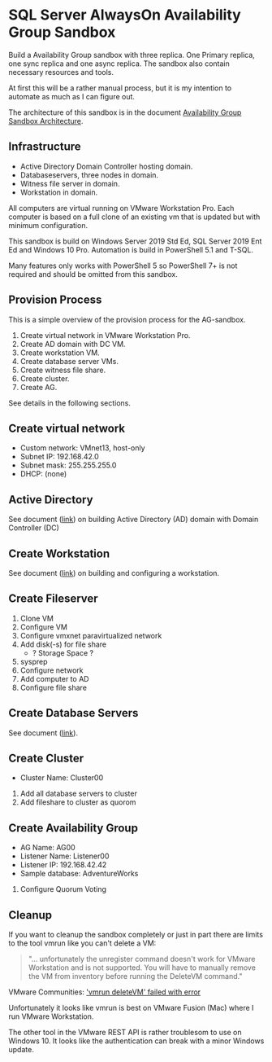 
# SQL Server AlwaysOn Availability Group Sandbox

Build a Availability Group sandbox with three replica. One Primary replica, one sync replica and one async replica. The sandbox also contain necessary resources and tools.

At first this will be a rather manual process, but it is my intention to automate as much as I can figure out.

The architecture of this sandbox is in the document [Availability Group Sandbox Architecture](Architecture.md).

## Infrastructure

* Active Directory Domain Controller hosting domain.
* Databaseservers, three nodes in domain.
* Witness file server in domain.
* Workstation in domain.

All computers are virtual running on VMware Workstation Pro. Each computer is based on a full clone of an existing vm that is updated but with minimum configuration.

This sandbox is build on Windows Server 2019 Std Ed, SQL Server 2019 Ent Ed and Windows 10 Pro. Automation is build in PowerShell 5.1 and T-SQL.

Many features only works with PowerShell 5 so PowerShell 7+ is not required and should be omitted from this sandbox.

## Provision Process

This is a simple overview of the provision process for the AG-sandbox.

1) Create virtual network in VMware Workstation Pro.
1) Create AD domain with DC VM.
1) Create workstation VM.
1) Create database server VMs.
1) Create witness file share.
1) Create cluster.
1) Create AG.

See details in the following sections.

## Create virtual network

* Custom network: VMnet13, host-only
* Subnet IP: 192.168.42.0
* Subnet mask: 255.255.255.0
* DHCP: (none)

## Active Directory

See document ([link](ActiveDirectory.md)) on building Active Directory (AD) domain with Domain Controller (DC)

## Create Workstation

See document ([link](Workstation.md)) on building and configuring a workstation.

## Create Fileserver

1) Clone VM
1) Configure VM
1) Configure vmxnet paravirtualized network
1) Add disk(-s) for file share
    * ? Storage Space ?
1) sysprep
1) Configure network
1) Add computer to AD
1) Configure file share

## Create Database Servers

See document ([link](DatabaseServers.md)).

## Create Cluster

* Cluster Name: Cluster00

1) Add all database servers to cluster
1) Add fileshare to cluster as quorom

## Create Availability Group

* AG Name: AG00
* Listener Name: Listener00
* Listener IP: 192.168.42.42
* Sample database: AdventureWorks

1) Configure Quorum Voting

## Cleanup

If you want to cleanup the sandbox completely or just in part there are limits to the tool vmrun like you can't delete a VM:

> "... unfortunately the unregister command doesn't work for VMware Workstation and is not supported. You will have to manually remove the VM from inventory before running the DeleteVM command."

VMware Communities: ['vmrun deleteVM' failed with error](https://communities.vmware.com/thread/560093)

Unfortunately it looks like vmrun is best on VMware Fusion (Mac) where I run VMware Workstation.

The other tool in the VMware REST API is rather troublesom to use on Windows 10. It looks like the authentication can break with a minor Windows update.
